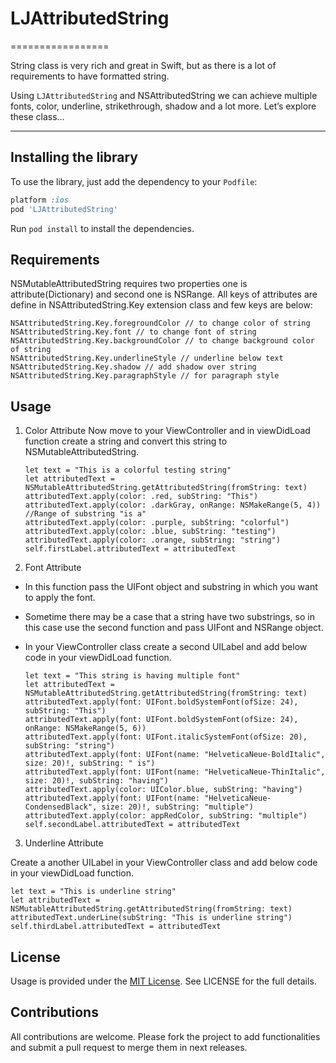 # LJAttributedString
=================

String class is very rich and great in Swift, but as there is a lot of requirements to have formatted string. 

Using `LJAttributedString` and NSAttributedString we can achieve multiple fonts, color, underline, strikethrough, shadow and a lot more. Let’s explore these class…

- - -

## Installing the library

To use the library, just add the dependency to your `Podfile`:

```ruby
platform :ios
pod 'LJAttributedString'
```

Run `pod install` to install the dependencies.

## Requirements

NSMutableAttributedString requires two properties one is attribute(Dictionary) and second one is NSRange. All keys of attributes are define in NSAttributedString.Key extension class and few keys are below:


    NSAttributedString.Key.foregroundColor // to change color of string
    NSAttributedString.Key.font // to change font of string
    NSAttributedString.Key.backgroundColor // to change background color of string
    NSAttributedString.Key.underlineStyle // underline below text
    NSAttributedString.Key.shadow // add shadow over string
    NSAttributedString.Key.paragraphStyle // for paragraph style
    
## Usage
1. Color Attribute
 Now move to your ViewController and in viewDidLoad function create a string and convert this string to NSMutableAttributedString.
 
       let text = "This is a colorful testing string"
       let attributedText = NSMutableAttributedString.getAttributedString(fromString: text)
       attributedText.apply(color: .red, subString: "This")
       attributedText.apply(color: .darkGray, onRange: NSMakeRange(5, 4)) //Range of substring "is a"
       attributedText.apply(color: .purple, subString: "colorful")
       attributedText.apply(color: .blue, subString: "testing")
       attributedText.apply(color: .orange, subString: "string")
       self.firstLabel.attributedText = attributedText


2. Font Attribute

- In this function pass the UIFont object and substring in which you want to apply the font.
- Sometime there may be a case that a string have two substrings, so in this case use the second function and pass UIFont and NSRange object.
- In your ViewController class create a second UILabel and add below code in your viewDidLoad function.

      let text = "This string is having multiple font"
      let attributedText = NSMutableAttributedString.getAttributedString(fromString: text)
      attributedText.apply(font: UIFont.boldSystemFont(ofSize: 24), subString: "This")
      attributedText.apply(font: UIFont.boldSystemFont(ofSize: 24), onRange: NSMakeRange(5, 6))
      attributedText.apply(font: UIFont.italicSystemFont(ofSize: 20), subString: "string")
      attributedText.apply(font: UIFont(name: "HelveticaNeue-BoldItalic", size: 20)!, subString: " is")
      attributedText.apply(font: UIFont(name: "HelveticaNeue-ThinItalic", size: 20)!, subString: "having")
      attributedText.apply(color: UIColor.blue, subString: "having")
      attributedText.apply(font: UIFont(name: "HelveticaNeue-CondensedBlack", size: 20)!, subString: "multiple")
      attributedText.apply(color: appRedColor, subString: "multiple")
      self.secondLabel.attributedText = attributedText
      
3. Underline Attribute

 Create a another UILabel in your ViewController class and add below code in your viewDidLoad function.

    let text = "This is underline string"
    let attributedText = NSMutableAttributedString.getAttributedString(fromString: text)
    attributedText.underLine(subString: "This is underline string")
    self.thirdLabel.attributedText = attributedText
    

## License

Usage is provided under the [MIT License](http://opensource.org/licenses/mit-license.php).  See LICENSE for the full details.

## Contributions

All contributions are welcome. Please fork the project to add functionalities and submit a pull request to merge them in next releases.

        
        
        




